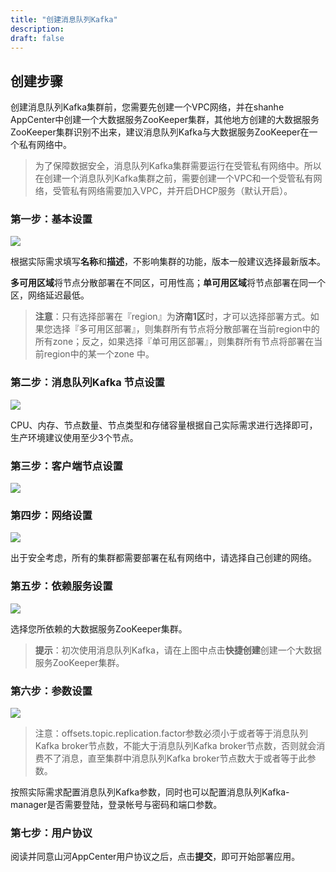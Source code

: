 ```yaml
---
title: "创建消息队列Kafka"
description: 
draft: false
---
```


## 创建步骤

创建消息队列Kafka集群前，您需要先创建一个VPC网络，并在shanhe AppCenter中创建一个大数据服务ZooKeeper集群，其他地方创建的大数据服务ZooKeeper集群识别不出来，建议消息队列Kafka与大数据服务ZooKeeper在一个私有网络中。

> 为了保障数据安全，消息队列Kafka集群需要运行在受管私有网络中。所以在创建一个消息队列Kafka集群之前，需要创建一个VPC和一个受管私有网络，受管私有网络需要加入VPC，并开启DHCP服务（默认开启）。

### 第一步：基本设置

![](../../_images/base_setup.png)

根据实际需求填写**名称**和**描述**，不影响集群的功能，版本一般建议选择最新版本。

**多可用区域**将节点分散部署在不同区，可用性高；**单可用区域**将节点部署在同一个区，网络延迟最低。

> **注意**：只有选择部署在『region』为**济南1区**时，才可以选择部署方式。如果您选择『多可用区部署』，则集群所有节点将分散部署在当前region中的所有zone；反之，如果选择『单可用区部署』，则集群所有节点将部署在当前region中的某一个zone 中。

### 第二步：消息队列Kafka 节点设置

![](../../_images/消息队列Kafka_node.png)

CPU、内存、节点数量、节点类型和存储容量根据自己实际需求进行选择即可，生产环境建议使用至少3个节点。

### 第三步：客户端节点设置

![](../../_images/client_node.png)


### 第四步：网络设置

![](../../_images/network_setup.png)

出于安全考虑，所有的集群都需要部署在私有网络中，请选择自己创建的网络。

### 第五步：依赖服务设置

![](../../_images/dependence_service.png)

选择您所依赖的大数据服务ZooKeeper集群。

> **提示**：初次使用消息队列Kafka，请在上图中点击**快捷创建**创建一个大数据服务ZooKeeper集群。

### 第六步：参数设置

![](../../_images/sevice_parameter.png)

> 注意：offsets.topic.replication.factor参数必须小于或者等于消息队列Kafka broker节点数，不能大于消息队列Kafka broker节点数，否则就会消费不了消息，直至集群中消息队列Kafka broker节点数大于或者等于此参数。

按照实际需求配置消息队列Kafka参数，同时也可以配置消息队列Kafka-manager是否需要登陆，登录帐号与密码和端口参数。

### 第七步：用户协议

阅读并同意山河AppCenter用户协议之后，点击**提交**，即可开始部署应用。
